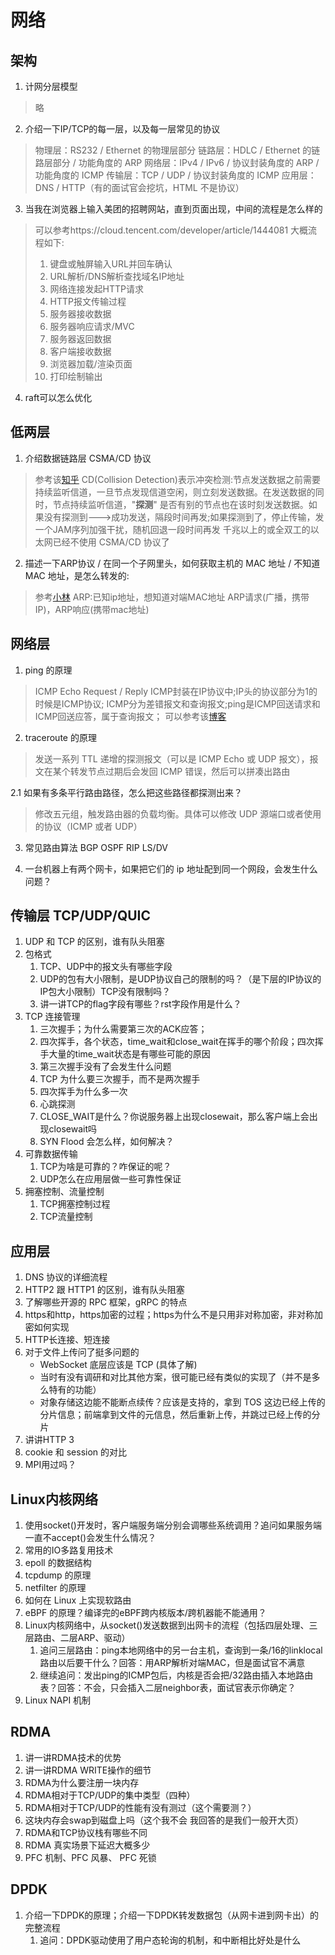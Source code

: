 <!--
 * @Author: tylerytr
 * @Date: 2023-07-31 11:44:07
 * @LastEditors: tylerytr
 * @LastEditTime: 2023-08-28 00:12:53
 * @FilePath: /Interview_experience/C++基架后端/网络部分答案.md
 * Email:601576661@qq.com
 * Copyright (c) 2023 by tyleryin, All Rights Reserved. 
-->
# 网络


## 架构
1. 计网分层模型
> 略
2. 介绍一下IP/TCP的每一层，以及每一层常见的协议
> 物理层：RS232 / Ethernet 的物理层部分
> 链路层：HDLC / Ethernet 的链路层部分 / 功能角度的 ARP
> 网络层：IPv4 / IPv6 / 协议封装角度的 ARP / 功能角度的 ICMP
> 传输层：TCP / UDP / 协议封装角度的 ICMP
> 应用层：DNS / HTTP（有的面试官会挖坑，HTML 不是协议）

3. 当我在浏览器上输入美团的招聘网站，直到页面出现，中间的流程是怎么样的
>  可以参考https://cloud.tencent.com/developer/article/1444081
> 大概流程如下:
> 1. 键盘或触屏输入URL并回车确认
> 2. URL解析/DNS解析查找域名IP地址
> 3. 网络连接发起HTTP请求
> 4. HTTP报文传输过程
> 5. 服务器接收数据
> 6. 服务器响应请求/MVC
> 7. 服务器返回数据
> 8. 客户端接收数据
> 9. 浏览器加载/渲染页面
> 10. 打印绘制输出


4. raft可以怎么优化

## 低两层
1. 介绍数据链路层 CSMA/CD 协议
> 参考该[知乎](https://zhuanlan.zhihu.com/p/20731045)
> CD(Collision Detection)表示冲突检测:节点发送数据之前需要持续监听信道，一旦节点发现信道空闲，则立刻发送数据。在发送数据的同时，节点持续监听信道，"**探测**" 是否有别的节点也在该时刻发送数据。如果没有探测到--->成功发送，隔段时间再发;如果探测到了，停止传输，发一个JAM序列加强干扰，随机回退一段时间再发
> 千兆以上的或全双工的以太网已经不使用 CSMA/CD 协议了

2. 描述一下ARP协议 / 在同一个子网里头，如何获取主机的 MAC 地址 / 不知道 MAC 地址，是怎么转发的:
> 参考[小林](https://xiaolincoding.com/network/4_ip/ip_base.html#arp)
> ARP:已知ip地址，想知道对端MAC地址
> ARP请求(广播，携带IP)，ARP响应(携带mac地址)

## 网络层
1. ping 的原理
> ICMP Echo Request / Reply
> ICMP封装在IP协议中;IP头的协议部分为1的时候是ICMP协议;
> ICMP分为差错报文和查询报文;ping是ICMP回送请求和ICMP回送应答，属于查询报文；
> 可以参考该[博客](https://www.cnblogs.com/xiaolincoding/p/12571184.html)

2. traceroute 的原理
> 发送一系列 TTL 递增的探测报文（可以是 ICMP Echo 或 UDP 报文），报文在某个转发节点过期后会发回 ICMP 错误，然后可以拼凑出路由
>
2.1 如果有多条平行路由路径，怎么把这些路径都探测出来？
> 修改五元组，触发路由器的负载均衡。具体可以修改 UDP 源端口或者使用的协议（ICMP 或者 UDP）

3. 常见路由算法 BGP OSPF RIP LS/DV

5. 一台机器上有两个网卡，如果把它们的 ip 地址配到同一个网段，会发生什么问题？
> 

## 传输层 TCP/UDP/QUIC
1. UDP 和 TCP 的区别，谁有队头阻塞
2. 包格式
   1. TCP、UDP中的报文头有哪些字段
   2. UDP的包有大小限制，是UDP协议自己的限制的吗？（是下层的IP协议的IP包大小限制）TCP没有限制吗？
   3. 讲一讲TCP的flag字段有哪些？rst字段作用是什么？
3. TCP 连接管理
   1. 三次握手；为什么需要第三次的ACK应答；
   2. 四次挥手，各个状态，time_wait和close_wait在挥手的哪个阶段；四次挥手大量的time_wait状态是有哪些可能的原因
   3. 第三次握手没有了会发生什么问题
   4. TCP 为什么要三次握手，而不是两次握手
   5. 四次挥手为什么多一次
   6. 心跳探测
   7. CLOSE_WAIT是什么？你说服务器上出现closewait，那么客户端上会出现closewait吗
   8. SYN Flood 会怎么样，如何解决？
4. 可靠数据传输
   1. TCP为啥是可靠的？咋保证的呢？
   2. UDP怎么在应用层做一些可靠性保证
5. 拥塞控制、流量控制
   1. TCP拥塞控制过程
   2. TCP流量控制

## 应用层
1. DNS 协议的详细流程
2. HTTP2 跟 HTTP1 的区别，谁有队头阻塞
3. 了解哪些开源的 RPC 框架，gRPC 的特点
4. https和http，https加密的过程；https为什么不是只用非对称加密，非对称加密如何实现
5. HTTP长连接、短连接
6. 对于文件上传问了挺多问题的
   - WebSocket 底层应该是 TCP (具体了解)
   - 当时有没有调研和对比其他方案，很可能已经有类似的实现了（并不是多么特有的功能）
   - 对象存储这边能不能断点续传？应该是支持的，拿到 TOS 这边已经上传的分片信息；前端拿到文件的元信息，然后重新上传，并跳过已经上传的分片
7. 讲讲HTTP 3
8. cookie 和 session 的对比
9. MPI用过吗？

## Linux内核网络
1. 使用socket()开发时，客户端服务端分别会调哪些系统调用？追问如果服务端一直不accept()会发生什么情况？
2. 常用的IO多路复用技术
3. epoll 的数据结构
4. tcpdump 的原理
5. netfilter 的原理
6. 如何在 Linux 上实现软路由
7. eBPF 的原理？编译完的eBPF跨内核版本/跨机器能不能通用？
8. Linux内核网络中，从socket()发送数据到出网卡的流程（包括四层处理、三层路由、二层ARP、驱动）
   1. 追问三层路由：ping本地网络中的另一台主机，查询到一条/16的linklocal路由以后要干什么？回答：用ARP解析对端MAC，但是面试官不满意
   2. 继续追问：发出ping的ICMP包后，内核是否会把/32路由插入本地路由表？回答：不会，只会插入二层neighbor表，面试官表示你确定？
9. Linux NAPI 机制
## RDMA
1. 讲一讲RDMA技术的优势
2. 讲一讲RDMA WRITE操作的细节
3. RDMA为什么要注册一块内存
4. RDMA相对于TCP/UDP的集中类型（四种）
5. RDMA相对于TCP/UDP的性能有没有测过（这个需要测？）
6. 这块内存会swap到磁盘上吗（这个我不会 我回答的是我们一般开大页）
7. RDMA和TCP协议栈有哪些不同
8. RDMA 真实场景下延迟大概多少
9. PFC 机制、PFC 风暴、 PFC 死锁

## DPDK
1. 介绍一下DPDK的原理；介绍一下DPDK转发数据包（从网卡进到网卡出）的完整流程
   1. 追问：DPDK驱动使用了用户态轮询的机制，和中断相比好处是什么

